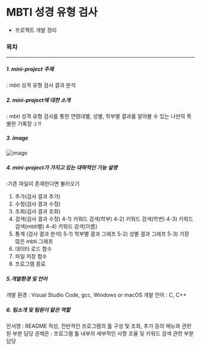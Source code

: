 # MBTI 성경 유형 검사
* 프로젝트 개발 정리
### 목차
---
##### 1. mini-project 주제
: mbti 성격 유형 검사 결과 분석

##### 2. mini-project에 대한 소개
: mbti 성격 유형 검사를 통한 연령대별, 성별, 학부별 결과를 알아볼 수 있는 나만의 특별한 기록장 :) !!

##### 3. image
![image](https://user-images.githubusercontent.com/130718248/236693824-79802c1b-ab8a-484a-8104-a6b8548f6315.png)

##### 4. mini-project가 가지고 있는 대략적인 기능 설명
:기존 파일이 존재한다면 불러오기
1. 추가(검사 결과 추가)
2. 수정(검사 결과 수정)
3. 조회(검사 결과 조회)
4. 검색(검사 결과 수정)
  4-1) 키워드 검색(학부)
  4-2) 키워드 검색(학번)
  4-3) 키워드 검색(mbti별)
  4-4) 키워드 검색(이름)
5. 통계 (검사 결과 분석)
  5-1) 학부별 결과 그래프
  5-2) 성별 결과 그래프
  5-3) 가장 많은 mbti 그래프
6. 데이터 로드 함수
7. 파일 저장 함수
0. 프로그램 종료
##### 5.개발환경 및 언어
개발 환경 : Visual Studio Code, gcc, Windows or macOS
개발 언어 : C, C++
##### 6. 팀소개 및 팀원이 맡은 역할
안서영 : README 작성, 전반적인 프로그램의 틀 구성 및 조회, 추가 등의 메뉴와 관련된 부분 담당
권채은 : 프로그램 틀 내부의 세부적인 사항 조율 및 키워드 검색 관련 부분 담당
